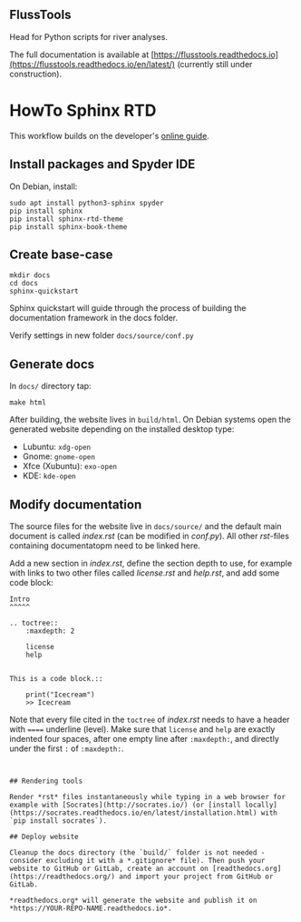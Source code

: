 ## FlussTools

Head for Python scripts for river analyses.

The full documentation is available at [https://flusstools.readthedocs.io](https://flusstools.readthedocs.io/en/latest/) (currently still under construction).

# HowTo Sphinx RTD

This workflow builds on the developer's [online guide](https://docs.readthedocs.io/en/stable/intro/getting-started-with-sphinx.html).

## Install packages and Spyder IDE

On Debian, install:

```
sudo apt install python3-sphinx spyder
pip install sphinx
pip install sphinx-rtd-theme
pip install sphinx-book-theme
```

## Create base-case

```
mkdir docs
cd docs
sphinx-quickstart
```

Sphinx quickstart will guide through the process of building the documentation framework in the docs folder.

Verify settings in new folder `docs/source/conf.py`

## Generate docs

In `docs/` directory tap:

```
make html
```

After building, the website lives in `build/html`. On Debian systems open the generated website depending on the installed desktop type:

* Lubuntu: `xdg-open`
* Gnome: `gnome-open`
* Xfce (Xubuntu): `exo-open`
* KDE: `kde-open`

## Modify documentation

The source files for the website live in `docs/source/` and the default main document is called *index.rst* (can be modified in *conf.py*). All other *rst*-files containing documentatopm need to be linked here.

Add a new section in *index.rst*, define the section depth to use, for example with links to two other files called *license.rst* and *help.rst*, and add some code block:

```
Intro
^^^^^

.. toctree::
	:maxdepth: 2
	
	license
	help
	

This is a code block.::

    print("Icecream")
    >> Icecream
```

Note that every file cited in the `toctree` of *index.rst* needs to have a header with `====` underline (level). Make sure that `license` and `help` are exactly indented four spaces, after one empty line after `:maxdepth:`, and directly under the first `:` of `:maxdepth:`.


```


## Rendering tools

Render *rst* files instantaneously while typing in a web browser for example with [Socrates](http://socrates.io/) (or [install locally](https://socrates.readthedocs.io/en/latest/installation.html) with `pip install socrates`).

## Deploy website

Cleanup the docs directory (the `build/` folder is not needed - consider excluding it with a *.gitignore* file). Then push your website to GitHub or GitLab, create an account on [readthedocs.org](https://readthedocs.org/) and import your project from GitHub or GitLab. 

*readthedocs.org* will generate the website and publish it on *https://YOUR-REPO-NAME.readthedocs.io*.
